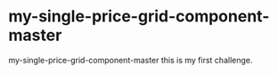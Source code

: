 # my-single-price-grid-component-master
my-single-price-grid-component-master this is my first challenge.
